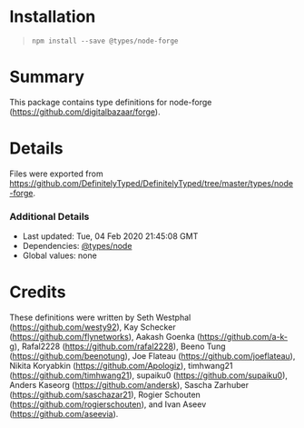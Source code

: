 # Installation
> `npm install --save @types/node-forge`

# Summary
This package contains type definitions for node-forge (https://github.com/digitalbazaar/forge).

# Details
Files were exported from https://github.com/DefinitelyTyped/DefinitelyTyped/tree/master/types/node-forge.

### Additional Details
 * Last updated: Tue, 04 Feb 2020 21:45:08 GMT
 * Dependencies: [@types/node](https://npmjs.com/package/@types/node)
 * Global values: none

# Credits
These definitions were written by Seth Westphal    (https://github.com/westy92), Kay Schecker     (https://github.com/flynetworks), Aakash Goenka    (https://github.com/a-k-g), Rafal2228        (https://github.com/rafal2228), Beeno Tung       (https://github.com/beenotung), Joe Flateau      (https://github.com/joeflateau), Nikita Koryabkin (https://github.com/Apologiz), timhwang21       (https://github.com/timhwang21), supaiku0         (https://github.com/supaiku0), Anders Kaseorg   (https://github.com/andersk), Sascha Zarhuber  (https://github.com/saschazar21), Rogier Schouten  (https://github.com/rogierschouten), and Ivan Aseev       (https://github.com/aseevia).
